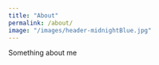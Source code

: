 ```yaml
---
title: "About"
permalink: /about/
image: "/images/header-midnightBlue.jpg"
---
```


Something about me
